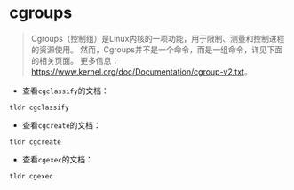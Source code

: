 # cgroups

> Cgroups（控制组）是Linux内核的一项功能，用于限制、测量和控制进程的资源使用。
> 然而，Cgroups并不是一个命令，而是一组命令，详见下面的相关页面。
> 更多信息：<https://www.kernel.org/doc/Documentation/cgroup-v2.txt>。

- 查看`cgclassify`的文档：

`tldr cgclassify`

- 查看`cgcreate`的文档：

`tldr cgcreate`

- 查看`cgexec`的文档：

`tldr cgexec`